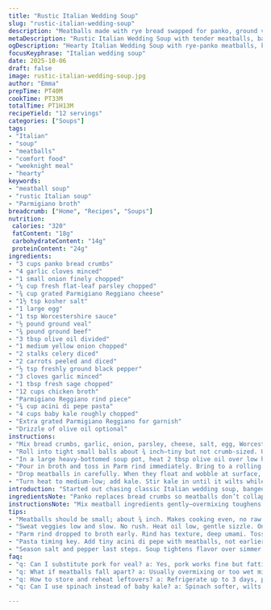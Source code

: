 ```yaml
---
title: "Rustic Italian Wedding Soup"
slug: "rustic-italian-wedding-soup"
description: "Meatballs made with rye bread swapped for panko, ground veal instead of pork for a lighter bite. Saute low and slow till veggies soften into sweet shadows. Broth with Parm rind dropped in early; that umami punch is no joke. Meatballs browned briefly—don’t crowd the pan or steam begins, texture lost. Baby kale instead of spinach; sturdier, adds bite and hold. Pasta added with meatballs—go small, like acini di pepe for texture contrast. Salt and pepper adjusted near finish—don’t overdo early, soup tightens as it simmers. Olive oil drizzle optional but worth it. Humble, rich, forgiving. Twelve servings, hour and change total."
metaDescription: "Rustic Italian Wedding Soup with tender meatballs, baby kale, acini di pepe pasta simmered in rich broth with Parm rind. Simple steps for hearty, savory comfort."
ogDescription: "Hearty Italian Wedding Soup with rye-panko meatballs, kale, and Parm rind broth. Layers of flavor build slow with careful seasoning; rustic, rich, and filling."
focusKeyphrase: "Italian wedding soup"
date: 2025-10-06
draft: false
image: rustic-italian-wedding-soup.jpg
author: "Emma"
prepTime: PT40M
cookTime: PT33M
totalTime: PT1H13M
recipeYield: "12 servings"
categories: ["Soups"]
tags:
- "Italian"
- "soup"
- "meatballs"
- "comfort food"
- "weeknight meal"
- "hearty"
keywords:
- "meatball soup"
- "rustic Italian soup"
- "Parmigiano broth"
breadcrumb: ["Home", "Recipes", "Soups"]
nutrition: 
 calories: "320"
 fatContent: "18g"
 carbohydrateContent: "14g"
 proteinContent: "24g"
ingredients:
- "3 cups panko bread crumbs"
- "4 garlic cloves minced"
- "1 small onion finely chopped"
- "¼ cup fresh flat-leaf parsley chopped"
- "¾ cup grated Parmigiano Reggiano cheese"
- "1½ tsp kosher salt"
- "1 large egg"
- "1 tsp Worcestershire sauce"
- "½ pound ground veal"
- "¾ pound ground beef"
- "3 tbsp olive oil divided"
- "1 medium yellow onion chopped"
- "2 stalks celery diced"
- "2 carrots peeled and diced"
- "½ tsp freshly ground black pepper"
- "3 cloves garlic minced"
- "1 tbsp fresh sage chopped"
- "12 cups chicken broth"
- "Parmigiano Reggiano rind piece"
- "¾ cup acini di pepe pasta"
- "4 cups baby kale roughly chopped"
- "Extra grated Parmigiano Reggiano for garnish"
- "Drizzle of olive oil optional"
instructions:
- "Mix bread crumbs, garlic, onion, parsley, cheese, salt, egg, Worcestershire in a large bowl until evenly combined. Then fold in ground veal and beef gently with hands or spoon, careful not to overwork or meatballs toughen."
- "Roll into tight small balls about ¾ inch—tiny but not crumb-sized. Use clean, damp hands or a small melon baller for uniformity. Set on parchment-lined sheet. Optional: brown in batches over medium heat in 1 tbsp olive oil, avoiding crowding. Quick sear 2 minutes per batch; meatballs firm up but not cooked through. Set aside. Add oil as needed for browning subsequent batches."
- "In a large heavy-bottomed soup pot, heat 2 tbsp olive oil over low heat. Add onion, celery, carrots, salt, pepper. Sweat slowly, stirring occasionally, until veggies soften and edges barely caramelize, about 15–17 minutes. Watch for color changing to translucent gold and smell sweet vegetable aroma. Then stir in garlic and sage, cook 1 minute until fragrant and spiced notes hit nose."
- "Pour in broth and toss in Parm rind immediately. Bring to a rolling boil; broth will pick up depth and richness from rind. Don’t skip rind unless unavailable—try Parmesan rinds from supermarket scraps if necessary. "
- "Drop meatballs in carefully. When they float and wobble at surface, test internal temperature—need 145°F for pork-beef combo; veal slightly lower but play safe. If adding pasta, stir in acini di pepe now, they cook quickly in broth and soak flavors."
- "Turn heat to medium-low; add kale. Stir kale in until it wilts while keeping texture. Taste soup and tweak salt or black pepper last. Ladle pasta first into bowls, spoon soup and meatballs over. Grate extra Parm on top. A light drizzle of olive oil adds richness and glossy sheen. Serve warm, hearty, rustic. Leftovers better next day—flavors marry."
introduction: "Started out chasing classic Italian wedding soup, banged around recipe after recipe. Rye bread swapped with panko for lighter bind, less soggy, more neat little spheres of meat. Veal swapped for pork—delicate texture keeps meatballs tender, avoids heavy greasiness. Early browning? Critical, but crowd the pan and it screams steam, not sizzle. Low and slow sweat veggies—don’t rush caramelization or lose sweetness. Parm rind dropped into broth early turns broth glossy, full-bodied, umami bomb. For greens, baby kale is resilient, holds up longer than spinach, adds toothiness I like. Timing changed, pasta added with meatballs to keep everything hot at once. Season late and adjust throughout—soups evolve in flavor, salt too soon kills freshness. Rustic, forgiving, feeds a crowd, with just enough time to savor cooking and sipping."
ingredientsNote: "Panko replaces bread crumbs so meatballs don’t collapse into mush; absorbs moisture without soggy side effects. Veal instead of pork trims excess fat, keeps balance lean but flavorful; can sub equal pork if richer meatballs preferred. Use fresh garlic chopped on a microplane or press to release full aroma; dried garlic powder won’t do here. Sage chopped finely brings earthiness that pairs with beef better than oregano in this context. Parm rind? Save those bits in freezer; throw in broth to deepen flavor without salt spike. Acini di pepe pasta holds shape better than larger pastas sinking and breaking down. Baby kale takes heat well, no slimy wilt like spinach, great option when shopping limited. Olive oil essential for browning and finishing drizzle—skip inferior oils, go fruity or peppery for distinct notes. Salt early on veggies, hold back on final seasoning, soup broth intensifies while simmering."
instructionsNote: "Mix meatball ingredients gently—overmixing toughens. Mold uniform balls small enough to cook evenly; using a melon baller saves time. Browning optional but strongly recommended for texture and flavor depth—don’t crowd pan, sear in batches, add oil if pan starts dry to prevent sticking. Sweat vegetables low and slow, patience pays: moisture softens cell walls, releases natural sugars, flavors deepen without burning. Garlic and sage tossed in last in sweat step; too early? Garlic burns, bitter. Broth needs rolling boil before dropping meatballs; rolling boil helps proteins coagulate, seals juices inside. Test meatballs' temp, no guessing—safe cooking prevents disaster, especially with veal. Pasta added with meatballs, simmers gently; keep stirring to avoid clumping. Greens added last to retain texture and color, not mush. Final seasoning done by taste; olfactory cues guide salt and pepper. Finishing olive oil adds silkiness and aroma, no more sauce needed. Serve pasta first in bowl, avoids clumping, better layering. Leftovers improve; flavors deepen overnight, soup thickens—reheat gently."
tips:
- "Meatballs should be small; about ¾ inch. Makes cooking even, no raw centers hiding. Use damp hands or melon baller or it sticks. Fold meat gently; overmix and texture toughens, chew turns rubbery. Panko bread crumbs absorb moisture but keep light, no soggy mush. Browning meatballs? Do in batches. Crowding pan cools surface, ends steaming not searing. Quick sear 2 min per batch enough, not full cook. Add more oil if pan goes dry mid-batch."
- "Sweat veggies low and slow. No rush. Heat oil low, gentle sizzle. Onion, celery, carrots soften slowly, edges barely gold, not burnt. Color translucent gold signals sugar release, sweetness forms. Garlic and sage add last in this step, about 1 minute. Earlier? Garlic burns bitter, sage loses fresh earthiness. Watch for smell changes—sweat gives aroma. Tip: Stir occasionally but not constantly. Patient cooks flavorful base."
- "Parm rind dropped to broth early. Rind has texture, deep umami. Toss it in when broth cold to hot, not boiling hot yet. Rolling boil helps extract maximum flavor faster, broth thickens, gets richer. Skipping rind? Might lose depth, but freeze scraps first for future use if supermarket not an option. Rind adds backbone without adding salt spike. Watch salt addition until end since rind salty."
- "Pasta timing key. Add tiny acini di pepe with meatballs, not earlier. Pasta cooks fast, so if tossed right, no mush. Keep stirring gently after adding or clumps form. Heat should reduce from boil to simmer for slow cook, so pasta stays intact. Baby kale added last. Tougher than spinach, holds texture, no slimy wilt. Stir greens till just wilted. Avoid over cooking or it gets stringy, blends in like mush."
- "Season salt and pepper last steps. Soup tightens flavor over simmer. Early seasoning often kills brightness. Taste regularly, add little at a time. Olive oil drizzle at end not mandatory but adds silk, aromatics. Use high-quality olive oil; fruity or peppery notes standout in final spoon. Skip subpar oils, they mask fresh flavors, feel duller. Serve pasta first in bowl to keep separate from soup; prevents clumping, nicer layering. Leftovers develop deeper flavors but reheat gentle to avoid pasta mush."
faq:
- "q: Can I substitute pork for veal? a: Yes, pork works fine but fattier. Veal trim fat, keep balls tender but pork richer flavor. If pork used, adjust cooking temp close to 160°F for safe doneness versus 145°F veal combo. Try lean ground pork if worried about greasiness. Mixing both also option."
- "q: What if meatballs fall apart? a: Usually overmixing or too wet mix. Panko helps bind without soggy texture. Use dry panko, lightly wet with egg and Worcestershire only. Chill meatballs before cooking for firmer hold. Brown gently, avoid crowding pan. If still unsteady, add more dry panko or chill longer."
- "q: How to store and reheat leftovers? a: Refrigerate up to 3 days, pasta may absorb broth overnight making thicker soup. Reheat gently on low, add splash broth or water to loosen. Freezing ok but pasta softens more; better to freeze meatballs separately. Reheat slowly; avoid microwave overheating which toughens meatballs and breaks pasta down fast."
- "q: Can I use spinach instead of baby kale? a: Spinach softer, wilts fast, becomes mushy in long simmer. Add spinach last minute, off-heat even, delicate texture lost if overcooked. Kale sturdier, holds better with pasta and long simmer. If spinach only option, finish soup quickly after adding greens, serve immediately for best texture."

---
```

